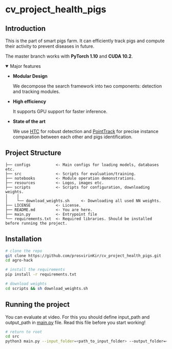 # cv_project_health_pigs

## Introduction

This is the part of smart pigs farm. It can efficiently track pigs and compute their activity to prevent diseases in future.

The master branch works with **PyTorch 1.10** and **CUDA 10.2**.

<details open>
<summary>Major features</summary>

- **Modular Design**

  We decompose the search framework into two components: detection and tracking modules. 

- **High efficiency**

  It supports GPU support for faster inference.

- **State of the art**

  We use [HTC](https://github.com/open-mmlab/mmdetection/tree/master/configs/htc) for robust detection and [PointTrack](https://github.com/detectRecog/PointTrack) for precise instance comparation between each other and pigs identification.
  
</details>

## Project Structure

```
├── configs           <- Main configs for loading models, databases etc.
├── src               <- Scripts for evaluation/training.
├── notebooks         <- Module operation demonstrations.
├── resources         <- Logos, images etc.
├── scripts           <- Scripts for configuration, downloading weights.
│    │
│    └── download_weights.sh     <- Downloading all used NN weights.
├── LICENSE           <- License.
├── README.md         <- You are here.
├── main.py           <- Entrypoint file
└── requirements.txt  <- Required libraries. Should be installed before running the project.
```

## Installation

```bash
# clone the repo
git clone https://github.com/prosvirinKir/cv_project_health_pigs.git
cd agro-hack

# install the requirements
pip install -r requirements.txt

# download weights
cd scripts && sh download_weights.sh
```

## Running the project

You can evaluate at video. For this you should define input_path and output_path in [main.py](https://github.com/Ilyabasharov/agro-hack/blob/main/src/main.py) file.
Read this file before you start working!

```bash
# return to root
cd src
python3 main.py --input_folder=<path_to_input_folder> --output_folder=<path_to_output_folder>
```
